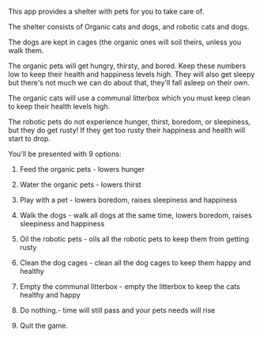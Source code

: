 This app provides a shelter with pets for you to take care of.

The shelter consists of Organic cats and dogs, and robotic cats and dogs.

The dogs are kept in cages (the organic ones will soil theirs, unless you walk them.

The organic pets will get hungry, thirsty, and bored. Keep these numbers low to
keep their health and happiness levels high. They will also get sleepy but there's not
much we can do about that, they'll fall asleep on their own.

The organic cats will use a communal litterbox which you must keep clean to keep their
health levels high.

The robotic pets do not experience hunger, thirst, boredom, or sleepiness, but they do
get rusty! If they get too rusty their happiness and health will start to drop.

You'll be presented with 9 options:

1. Feed the organic pets - lowers hunger

2. Water the organic pets - lowers thirst

3. Play with a pet - lowers boredom, raises sleepiness and happiness

4. Walk the dogs - walk all dogs at the same time, lowers boredom, raises 
   sleepiness and happiness

5. Oil the robotic pets - oils all the robotic pets to keep them from getting rusty

6. Clean the dog cages - clean all the dog cages to keep them happy and healthy

7. Empty the communal litterbox - empty the litterbox to keep the cats healthy and happy

8. Do nothing.- time will still pass and your pets needs will rise

9. Quit the game.